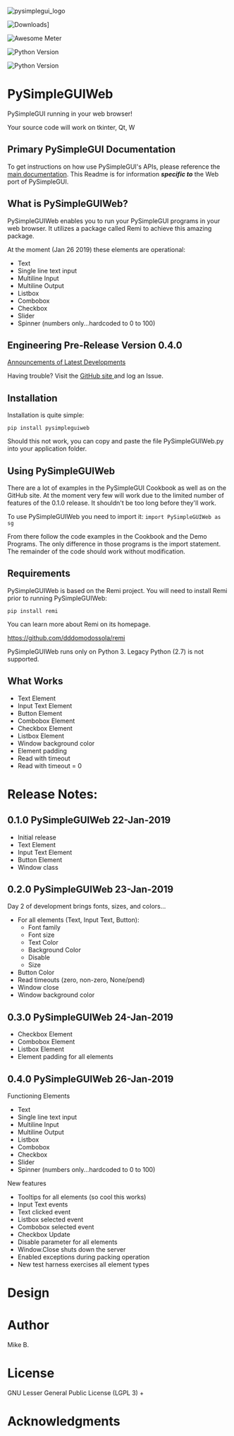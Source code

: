  
![pysimplegui_logo](https://user-images.githubusercontent.com/13696193/43165867-fe02e3b2-8f62-11e8-9fd0-cc7c86b11772.png)        
        
![Downloads](http://pepy.tech/badge/pysimpleguiweb)]       
  
      
 ![Awesome Meter](https://img.shields.io/badge/Awesome_meter-1000-yellow.svg)  
         
 ![Python Version](https://img.shields.io/badge/Python-3.x-yellow.svg)        
        
![Python Version](https://img.shields.io/badge/PySimpleGUIWeb_Version-0.4.0-orange.svg?longCache=true&style=for-the-badge)        
        
                
        
# PySimpleGUIWeb     

PySimpleGUI running in your web browser!

Your source code will work on tkinter, Qt, W

## Primary PySimpleGUI Documentation

To get instructions on how use PySimpleGUI's APIs, please reference the [main documentation](http://www.PySimpleGUI.org). 
This Readme is for information ***specific to*** the Web port of PySimpleGUI.


## What is PySimpleGUIWeb?

PySimpleGUIWeb enables you to run your PySimpleGUI programs in your web browser.  It utilizes a package called Remi to achieve this amazing package.

At the moment (Jan 26 2019) these elements are operational:
* Text
* Single line text input
* Multiline Input 
* Multiline Output 
* Listbox 
* Combobox
* Checkbox
* Slider
* Spinner (numbers only...hardcoded to 0 to 100)

## Engineering Pre-Release   Version 0.4.0
 
 [Announcements of Latest Developments](https://github.com/MikeTheWatchGuy/PySimpleGUI/issues/142)        

Having trouble? Visit the [GitHub site ](http://www.PySimpleGUI.com) and log an Issue.
        
        
## Installation

Installation is quite simple:

`pip install pysimpleguiweb`

Should this not work, you can copy and paste the file PySimpleGUIWeb.py into your application folder.

## Using PySimpleGUIWeb

There are a lot of examples in the PySimpleGUI Cookbook as well as on the GitHub site.  At the moment very few will work due to the limited number of features of the 0.1.0 release.  It shouldn't be too long before they'll work.

To use PySimpleGUIWeb you need to import it:
`import PySimpleGUIWeb as sg`

From there follow the code examples in the Cookbook and the Demo Programs.  The only difference in those programs is the import statement.  The remainder of the code should work without modification.

             
## Requirements

PySimpleGUIWeb is based on the Remi project.  You will need to install Remi prior to running PySimpleGUIWeb:

`pip install remi`

You can learn more about Remi on its homepage.

https://github.com/dddomodossola/remi

PySimpleGUIWeb runs only on Python 3. Legacy Python (2.7) is not supported.
  
   
## What Works

* Text Element
* Input Text Element
* Button Element
* Combobox Element
* Checkbox Element
* Listbox Element
* Window background color
* Element padding
* Read with timeout
* Read with timeout = 0


# Release Notes:  
  
## 0.1.0 PySimpleGUIWeb 22-Jan-2019

* Initial release
* Text Element
* Input Text Element
* Button Element
* Window class


## 0.2.0 PySimpleGUIWeb 23-Jan-2019

Day 2 of development brings fonts, sizes, and colors...

* For all elements (Text, Input Text, Button):
	* Font family
	* Font size
	* Text Color
	* Background Color
	* Disable
	* Size
* Button Color
* Read timeouts (zero, non-zero, None/pend)
* Window close
* Window background color

## 0.3.0 PySimpleGUIWeb 24-Jan-2019

* Checkbox Element
* Combobox Element
* Listbox Element
* Element padding for all elements

## 0.4.0 PySimpleGUIWeb 26-Jan-2019

Functioning Elements
* Text
* Single line text input
* Multiline Input 
* Multiline Output 
* Listbox 
* Combobox
* Checkbox
* Slider
* Spinner (numbers only...hardcoded to 0 to 100)

New features
* Tooltips for all elements (so cool this works)
* Input Text events
* Text clicked event
* Listbox selected event
* Combobox selected event
* Checkbox Update
* Disable parameter for all elements
* Window.Close shuts down the server
* Enabled exceptions during packing operation
* New test harness exercises all element types



# Design        
# Author 
 Mike B.        
        
   
# License        
 GNU Lesser General Public License (LGPL 3) +        
        
# Acknowledgments
<!--stackedit_data:
eyJoaXN0b3J5IjpbLTIwMzg2NTg0NzEsMTIxMzM1MjYzNiwtMT
E2MDY4NDMzOV19
-->